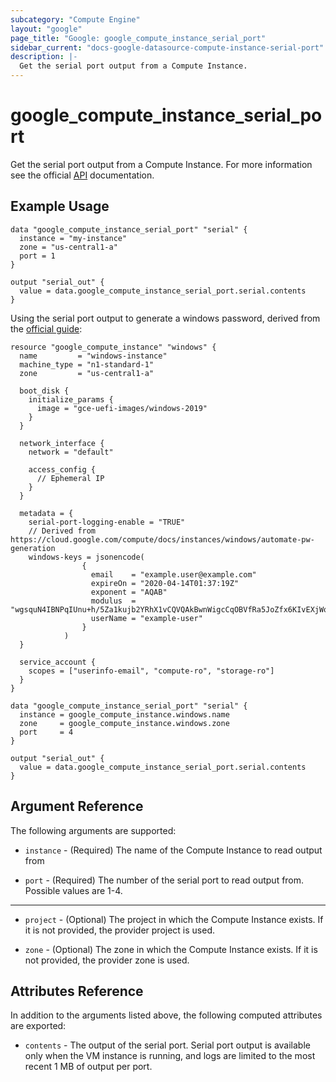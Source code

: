 ```yaml
---
subcategory: "Compute Engine"
layout: "google"
page_title: "Google: google_compute_instance_serial_port"
sidebar_current: "docs-google-datasource-compute-instance-serial-port"
description: |-
  Get the serial port output from a Compute Instance.
---
```


# google\_compute\_instance\_serial\_port

Get the serial port output from a Compute Instance. For more information see
the official [API](https://cloud.google.com/compute/docs/instances/viewing-serial-port-output) documentation.

## Example Usage

```hcl
data "google_compute_instance_serial_port" "serial" {
  instance = "my-instance"
  zone = "us-central1-a"
  port = 1
}

output "serial_out" {
  value = data.google_compute_instance_serial_port.serial.contents
}
```

Using the serial port output to generate a windows password, derived from the [official guide](https://cloud.google.com/compute/docs/instances/windows/automate-pw-generation):

```hcl
resource "google_compute_instance" "windows" {
  name         = "windows-instance"
  machine_type = "n1-standard-1"
  zone         = "us-central1-a"

  boot_disk {
    initialize_params {
      image = "gce-uefi-images/windows-2019"
    }
  }

  network_interface {
    network = "default"

    access_config {
      // Ephemeral IP
    }
  }

  metadata = {
    serial-port-logging-enable = "TRUE"
    // Derived from https://cloud.google.com/compute/docs/instances/windows/automate-pw-generation
    windows-keys = jsonencode(
                {
                  email    = "example.user@example.com"
                  expireOn = "2020-04-14T01:37:19Z"
                  exponent = "AQAB"
                  modulus  = "wgsquN4IBNPqIUnu+h/5Za1kujb2YRhX1vCQVQAkBwnWigcCqOBVfRa5JoZfx6KIvEXjWqa77jPvlsxM4WPqnDIM2qiK36up3SKkYwFjff6F2ni/ry8vrwXCX3sGZ1hbIHlK0O012HpA3ISeEswVZmX2X67naOvJXfY5v0hGPWqCADao+xVxrmxsZD4IWnKl1UaZzI5lhAzr8fw6utHwx1EZ/MSgsEki6tujcZfN+GUDRnmJGQSnPTXmsf7Q4DKreTZk49cuyB3prV91S0x3DYjCUpSXrkVy1Ha5XicGD/q+ystuFsJnrrhbNXJbpSjM6sjo/aduAkZJl4FmOt0R7Q=="
                  userName = "example-user"
                }
            )
  }

  service_account {
    scopes = ["userinfo-email", "compute-ro", "storage-ro"]
  }
}

data "google_compute_instance_serial_port" "serial" {
  instance = google_compute_instance.windows.name
  zone     = google_compute_instance.windows.zone
  port     = 4
}

output "serial_out" {
  value = data.google_compute_instance_serial_port.serial.contents
}
```

## Argument Reference

The following arguments are supported:

* `instance` - (Required) The name of the Compute Instance to read output from

* `port` - (Required) The number of the serial port to read output from. Possible values are 1-4.

- - -

* `project` - (Optional) The project in which the Compute Instance exists. If it
    is not provided, the provider project is used.

* `zone` - (Optional) The zone in which the Compute Instance exists.
    If it is not provided, the provider zone is used.

## Attributes Reference

In addition to the arguments listed above, the following computed attributes are
exported:

* `contents` - The output of the serial port. Serial port output is available only when the VM instance is running, and logs are limited to the most recent 1 MB of output per port.
